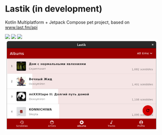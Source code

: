 # Lastik (in development)
Kotlin Multiplatform + Jetpack Compose pet project, based on www.last.fm/api

<img src="screenshots/resents.jpg" width="260px">  <img src="screenshots/albums.jpg" width="260px">  <img src="screenshots/profile.jpg" width="260px">
<img src="screenshots/desktop.png" width="800px">